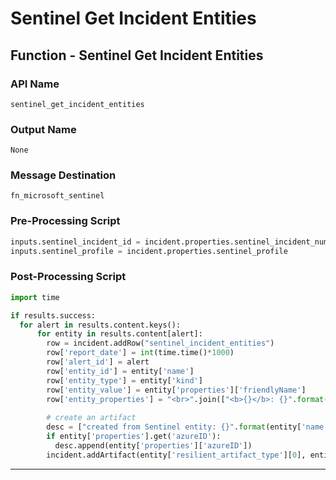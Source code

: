 <!--
    DO NOT MANUALLY EDIT THIS FILE
    THIS FILE IS AUTOMATICALLY GENERATED WITH resilient-circuits codegen
-->

# Sentinel Get Incident Entities

## Function - Sentinel Get Incident Entities

### API Name
`sentinel_get_incident_entities`

### Output Name
`None`

### Message Destination
`fn_microsoft_sentinel`

### Pre-Processing Script
```python
inputs.sentinel_incident_id = incident.properties.sentinel_incident_number
inputs.sentinel_profile = incident.properties.sentinel_profile
```

### Post-Processing Script
```python
import time

if results.success:
  for alert in results.content.keys():
      for entity in results.content[alert]:
        row = incident.addRow("sentinel_incident_entities")
        row['report_date'] = int(time.time()*1000)
        row['alert_id'] = alert
        row['entity_id'] = entity['name']
        row['entity_type'] = entity['kind']
        row['entity_value'] = entity['properties']['friendlyName']
        row['entity_properties'] = "<br>".join(["<b>{}</b>: {}".format(k, v) for k, v in entity['properties'].items()])
        
        # create an artifact
        desc = ["created from Sentinel entity: {}".format(entity['name'])]
        if entity['properties'].get('azureID'):
          desc.append(entity['properties']['azureID'])
        incident.addArtifact(entity['resilient_artifact_type'][0], entity['resilient_artifact_type'][1], "\n".join(desc))

```

---

